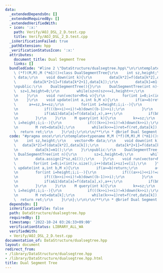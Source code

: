 ```yaml
---
data:
  _extendedDependsOn: []
  _extendedRequiredBy: []
  _extendedVerifiedWith:
  - icon: ':x:'
    path: Verify/AOJ_DSL_2_D.test.cpp
    title: Verify/AOJ_DSL_2_D.test.cpp
  _isVerificationFailed: true
  _pathExtension: hpp
  _verificationStatusIcon: ':x:'
  attributes:
    document_title: Dual Segment Tree
    links: []
  bundledCode: "#line 2 \"DataStructure/dualsegtree.hpp\"\n\r\ntemplate<typename M,M\
    \ (*f)(M,M),M (*m1)()>class DualSegmentTree{\r\n    int sz,height;\r\n    vector<M>\
    \ data;\r\n    void down(int k){\r\n        data[k*2]=f(data[k*2],data[k]);\r\n\
    \        data[k*2+1]=f(data[k*2+1],data[k]);\r\n        data[k]=m1();\r\n    }\r\
    \npublic:\r\n    DualSegmentTree(){}\r\n    DualSegmentTree(int n){\r\n      \
    \  sz=1,height=0;\r\n        while(sz<n)sz<<=1,height++;\r\n        data.assign(2*sz,m1());\r\
    \n    }\r\n    void run(vector<M>& v){\r\n        for(int i=0;i<(int)v.size();i++)data[i+sz]=v[i];\r\
    \n    }\r\n    void update(int a,int b,M x){\r\n        if(a>=b)return;\r\n  \
    \      a+=sz,b+=sz;\r\n        for(int i=height;i;i--){\r\n            if(((a>>i)<<i)!=a)down(a>>i);\r\
    \n            if(((b>>i)<<i)!=b)down((b-1)>>i);\r\n        }\r\n        for(;a<b;a>>=1,b>>=1){\r\
    \n            if(a&1)data[a]=f(data[a],x),a++;\r\n            if(b&1)--b,data[b]=f(data[b],x);\r\
    \n        }\r\n    }\r\n    M query(int k){\r\n        k+=sz;\r\n        for(int\
    \ i=height;i;i--){\r\n            if(((k>>i)<<i)!=k)down(k>>i);\r\n        }\r\
    \n        M ret=data[k];\r\n        while(k>>=1)ret=f(ret,data[k]);\r\n      \
    \  return ret;\r\n    }\r\n};\r\n\r\n/**\r\n * @brief Dual Segment Tree\r\n */\n"
  code: "#pragma once\r\n\r\ntemplate<typename M,M (*f)(M,M),M (*m1)()>class DualSegmentTree{\r\
    \n    int sz,height;\r\n    vector<M> data;\r\n    void down(int k){\r\n     \
    \   data[k*2]=f(data[k*2],data[k]);\r\n        data[k*2+1]=f(data[k*2+1],data[k]);\r\
    \n        data[k]=m1();\r\n    }\r\npublic:\r\n    DualSegmentTree(){}\r\n   \
    \ DualSegmentTree(int n){\r\n        sz=1,height=0;\r\n        while(sz<n)sz<<=1,height++;\r\
    \n        data.assign(2*sz,m1());\r\n    }\r\n    void run(vector<M>& v){\r\n\
    \        for(int i=0;i<(int)v.size();i++)data[i+sz]=v[i];\r\n    }\r\n    void\
    \ update(int a,int b,M x){\r\n        if(a>=b)return;\r\n        a+=sz,b+=sz;\r\
    \n        for(int i=height;i;i--){\r\n            if(((a>>i)<<i)!=a)down(a>>i);\r\
    \n            if(((b>>i)<<i)!=b)down((b-1)>>i);\r\n        }\r\n        for(;a<b;a>>=1,b>>=1){\r\
    \n            if(a&1)data[a]=f(data[a],x),a++;\r\n            if(b&1)--b,data[b]=f(data[b],x);\r\
    \n        }\r\n    }\r\n    M query(int k){\r\n        k+=sz;\r\n        for(int\
    \ i=height;i;i--){\r\n            if(((k>>i)<<i)!=k)down(k>>i);\r\n        }\r\
    \n        M ret=data[k];\r\n        while(k>>=1)ret=f(ret,data[k]);\r\n      \
    \  return ret;\r\n    }\r\n};\r\n\r\n/**\r\n * @brief Dual Segment Tree\r\n */"
  dependsOn: []
  isVerificationFile: false
  path: DataStructure/dualsegtree.hpp
  requiredBy: []
  timestamp: '2022-10-24 03:26:33+09:00'
  verificationStatus: LIBRARY_ALL_WA
  verifiedWith:
  - Verify/AOJ_DSL_2_D.test.cpp
documentation_of: DataStructure/dualsegtree.hpp
layout: document
redirect_from:
- /library/DataStructure/dualsegtree.hpp
- /library/DataStructure/dualsegtree.hpp.html
title: Dual Segment Tree
---
```


